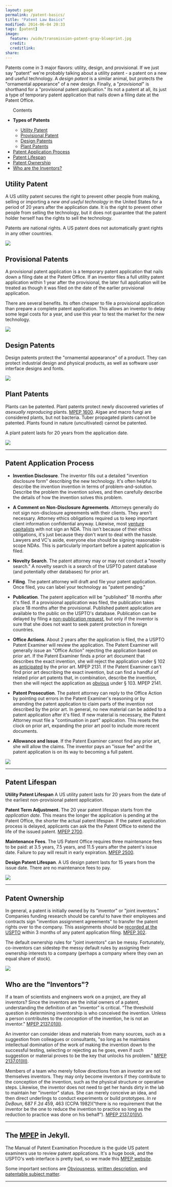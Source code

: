 ```yaml
---
layout: page
permalink: /patent-basics/
title: "Patent Law Basics"
modified: 2014-06-04 20:33
tags: [patent]
image:
  feature: /wide/transmission-patent-gray-blueprint.jpg
  credit:
  creditlink:
share: 
---
```


Patents come in 3 major flavors: utility, design, and provisional. If we just say "patent" we're probably talking about a utility patent - a patent on a new and useful technology. A _design patent_ is a similar animal, but protects the "ornamental appearance" of a new design. Finally, a "_provisional_" is shorthand for a "provisional patent application." Its not a patent at all, its just a type of temporary patent application that nails down a filing date at the Patent Office. 

<ul class="toc">
<p>Contents</p>
<li><strong>Types of Patents</strong></li>
 <ul>
 <li><a href="#utility-patent">Utility Patent</a></li>
 <li><a href="#provisional-patent">Provisional Patent</a></li>
 <li><a href="#design-patents">Design Patents</a></li>
 <li><a href="#plant-patents">Plant Patents</a></li>
 </ul>
<li><a href="#patent-application-process">Patent Application Process</a></li>
<li><a href="#patent-lifespan">Patent Lifespan</a></li>
<li><a href="#patent-ownership">Patent Ownership</a></li>
<li><a href="#who-are-the-inventors">Who are the Inventors? </a></li>

</ul>


## Utility Patent

A US utility patent secures the right to prevent other people from making, selling or importing a *new and useful technology* in the United States for a period of 20 years after the application date. It is the right to prevent other people from selling the technology, but it does not guarantee that the patent holder herself has the rights to sell the technology.   

Patents are national rights. A US patent does not automatically grant rights in any other countries. 

<img src="/images/patent-drawings/fusion-hirsch-1970.png">

## Provisional Patents

A provisional patent application is a temporary patent application that nails down a filing date at the Patent Office. If an inventor files a full utility patent application within 1 year after the provisional, the later full application will be treated as though it was filed on the date of the earlier provisional application. 

There are several benefits. Its often cheaper to file a provisional application than prepare a complete patent application. This allows an inventor to delay some legal costs for a year, and use this year to test the market for the new technology. 

<img src="/images/patent-drawings/engine-starting-lansing-1932.png">


## Design Patents

Design patents protect the "ornamental appearance" of a product. They can protect industrial design and physical products, as well as software user interface designs and fonts. 

<img src="/images/patent-drawings/harley-davidson-design-patent-1919.png">

## Plant Patents 

Plants can be patented. Plant patents protect newly discovered varieties of *asexually reproducing* plants. [MPEP 1600](/mpep/mpep-1600.html). Algae and macro fungi are considered plants, but not bacteria.  Tuber propagated plants cannot be patented. Plants found in nature (uncultivated) cannot be patented. 

A plant patent lasts for 20 years from the application date. 

<img src="/images/patent-drawings/avocado-patent-hass-1935.jpg">

- - -

## Patent Application Process

* **Invention Disclosure**. The inventor fills out a detailed "invention disclosure form" describing the new technology. It's often helpful to describe the invention invention in terms of problem-and-solution. Describe the problem the invention solves, and then carefully describe the details of how the invention solves this problem. 

* **A Comment on Non-Disclosure Agreements**. Attorneys generally do not sign non-disclosure agreements with their clients. They aren't necessary. Attorney ethics obligations required us to keep important client information confidential anyway. Likewise, most [venture ](http://www.bothsidesofthetable.com/2009/07/26/on-ndas-and-confidentiality/) [capitalists](http://www.feld.com/archives/2006/02/why-most-vcs-dont-sign-ndas.html) with not sign an NDA. This isn't because of their ethics obligations, it's just because they don't want to deal with the hassle. Lawyers and VC's aside, everyone else should be signing reasonable-scope NDAs. This is particularly important before a patent application is filed. 

*  **Novelty Search**. The patent attorney may or may not conduct a "novelty search." A novelty search is a search of the USPTO patent database (and potentially other databases) for prior art. 

*  **Filing**. The patent attorney will draft and file your patent application. Once filed, you can label your technology as "patent pending."  

*  **Publication**. The patent application will be "published" 18 months after it's filed. If a provisional application was filed, the publication takes place 18 months after the provisional. Published patent application are available to the public on the USPTO's database. Publication can be delayed by filing a [non-publication request](/mpep/s1122/), but only if the inventor is sure that she does not want to seek patent protection in foreign countries.  

*  **Office Actions**. About 2 years after the application is filed, the a USPTO Patent Examiner will review the application. The Patent Examiner will generally issue an "Office Action" rejecting the application based on prior art. If the Patent Examiner finds a prior art document that describes the exact invention, she will reject the application under § 102 as [anticipated](../mpep/s2131/) by the prior art. MPEP 2131.  If the Patent Examiner can't find prior art describing the exact invention, but can find a handful of related prior art patents that, in combination, describe the invention, then she will reject the application as [obvious](../mpep/s2141/) under § 103. MPEP 2141. 

* **Patent Prosecution**. The patent attorney can reply to the Office Action by pointing out errors in the Patent Examiner's reasoning or by amending the patent application to claim parts of the invention not described by the prior art. In general, no new material can be added to a patent application after it's filed.  If new material is necessary, the Patent Attorney must file a "continuation in part" application. This resets the clock on prior art, expanding the prior art pool to include more recent documents. 

* **Allowance and Issue**. If the Patent Examiner cannot find any prior art, she will allow the claims. The inventor pays an "issue fee" and the patent application is on its way to becoming a full patent. 


<img src="/images/patent-drawings/3d-printer-1994.png">

- - - 

## Patent Lifespan 

**Utility Patent Lifespan** A US utility patent lasts for 20 years from the date of the earliest non-provisional patent application. 

**Patent Term Adjustment.** The 20 year patent lifespan starts from the *application date*. This means the longer the application is pending at the Patent Office, the shorter the actual patent lifespan. If the patent application process is delayed, applicants can ask the the Patent Office to extend the life of the issued patent. [MPEP 2700](/mpep/mpep-2700.html/).

**Maintenance Fees**. The US Patent Office requires three maintenance fees to be paid: at 3.5 years, 7.5 years, and 11.5 years after the patent's issue date. Failure to pay will result in early expiration. [MPEP 2500](/mpep/mpep-2500.html).

**Design Patent Lifespan**. A US design patent lasts for 15 years from the issue date. There are no maintenance fees to pay. 

<img src="/images/patent-drawings/bottle-washing-machine-1907.jpg" class="translucent">

- - - 

## Patent Ownership

In general, a patent is initially owned by its "inventor" or "joint inventors."  Companies funding research should be careful to have their employees and contracts sign "invention assignment agreements" to transfer the patent rights over to the company. This assignments should be [recorded at the USPTO](/mpep/s302.html) within 3 months of any patent application filing. [MPEP 302](/mpep/s302.html).

The default ownership rules for "joint inventors" can be messy. Fortunately, co-inventors can sidestep the messy default rules by assigning their ownership interests to a company (perhaps a company where they own an equal share of stock).  

<img src="/images/patent-drawings/log-splitter-1893.jpg" class="translucent">


## Who are the "Inventors"?  

If a team of scientists and engineers work on a project, are they all inventors? Since the inventors are the initial owners of a patent, understanding the definition of an "inventor" is critical. “The threshold question in determining inventorship is who conceived the invention. Unless a person contributes to the *conception* of the invention, he is not an inventor." [MPEP 2137.01(II)](mpep/s2137.html#d0e206713). 

An inventor can consider ideas and materials from many sources, such as a suggestion from colleagues or consultants, "so long as he maintains intellectual domination of the work of making the invention down to the successful testing, selecting or rejecting as he goes, even if such suggestion or material proves to be the key that unlocks his problem.” [MPEP 2137.01(III)](mpep/s2137.html#d0e206713). 

Members of a team who merely follow directions from an inventor are not themselves inventors. They may only become inventors if they contribute to the 
conception of the invention, such as the physical structure or operative steps. Likewise, the inventor does not need to get her hands dirty in the lab to maintain her "inventor" status. She can merely conceive an idea, and then direct underlings to conduct experiments or build prototypes.  *In re DeBaun*, 687 F.2d 459, 463 (CCPA 1982)(“there is no requirement that the inventor be the one to reduce the invention to practice so long as the reduction to practice was done on his behalf”). [MPEP 2137.01(IV)](mpep/s2137.html#d0e206713).

- - -  

## The [MPEP](../mpep/index.html) in Jekyll. 
The Manual of Patent Examination Procedure is the guide US patent examiners use to review patent applications. It's a huge book, and the USPTO's web interface is pretty bad, so we made this [MPEP website](../mpep/index.html).

Some important sections are [Obviousness](../mpep/s2141.html), [written description](../mpep/s2163.html), and [patentable subject matter](../mpep/s2106.html).

- - - 


